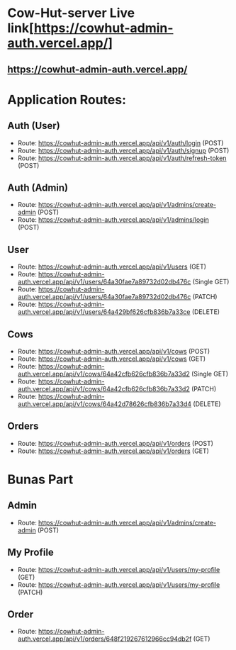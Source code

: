 # Cow-Hut-server Live link[https://cowhut-admin-auth.vercel.app/]

## https://cowhut-admin-auth.vercel.app/

# Application Routes:

## Auth (User)

- Route: https://cowhut-admin-auth.vercel.app/api/v1/auth/login (POST)
- Route: https://cowhut-admin-auth.vercel.app/api/v1/auth/signup (POST)
- Route: https://cowhut-admin-auth.vercel.app/api/v1/auth/refresh-token (POST)

## Auth (Admin)

- Route: https://cowhut-admin-auth.vercel.app/api/v1/admins/create-admin (POST)
- Route: https://cowhut-admin-auth.vercel.app/api/v1/admins/login (POST)

## User

- Route: https://cowhut-admin-auth.vercel.app/api/v1/users (GET)
- Route: https://cowhut-admin-auth.vercel.app/api/v1/users/64a30fae7a89732d02db476c (Single GET)
- Route: https://cowhut-admin-auth.vercel.app/api/v1/users/64a30fae7a89732d02db476c (PATCH)
- Route: https://cowhut-admin-auth.vercel.app/api/v1/users/64a429bf626cfb836b7a33ce (DELETE)

## Cows

- Route: https://cowhut-admin-auth.vercel.app/api/v1/cows (POST)
- Route: https://cowhut-admin-auth.vercel.app/api/v1/cows (GET)
- Route: https://cowhut-admin-auth.vercel.app/api/v1/cows/64a42cfb626cfb836b7a33d2 (Single GET)
- Route: https://cowhut-admin-auth.vercel.app/api/v1/cows/64a42cfb626cfb836b7a33d2 (PATCH)
- Route: https://cowhut-admin-auth.vercel.app/api/v1/cows/64a42d78626cfb836b7a33d4 (DELETE)

## Orders

- Route: https://cowhut-admin-auth.vercel.app/api/v1/orders (POST)
- Route: https://cowhut-admin-auth.vercel.app/api/v1/orders (GET)

# Bunas Part

## Admin

- Route: https://cowhut-admin-auth.vercel.app/api/v1/admins/create-admin (POST)

## My Profile

- Route: https://cowhut-admin-auth.vercel.app/api/v1/users/my-profile (GET)
- Route: https://cowhut-admin-auth.vercel.app/api/v1/users/my-profile (PATCH)

## Order

- Route: https://cowhut-admin-auth.vercel.app/api/v1/orders/648f219267612966cc94db2f (GET)
